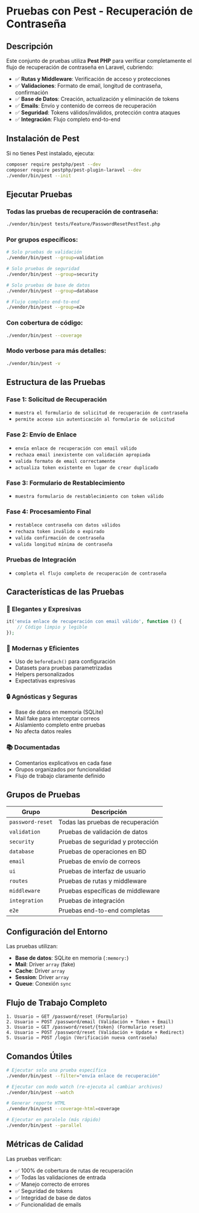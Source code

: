 # Pruebas con Pest - Recuperación de Contraseña

## Descripción

Este conjunto de pruebas utiliza **Pest PHP** para verificar completamente el flujo de recuperación de contraseña en Laravel, cubriendo:

- ✅ **Rutas y Middleware**: Verificación de acceso y protecciones
- ✅ **Validaciones**: Formato de email, longitud de contraseña, confirmación
- ✅ **Base de Datos**: Creación, actualización y eliminación de tokens
- ✅ **Emails**: Envío y contenido de correos de recuperación
- ✅ **Seguridad**: Tokens válidos/inválidos, protección contra ataques
- ✅ **Integración**: Flujo completo end-to-end

## Instalación de Pest

Si no tienes Pest instalado, ejecuta:

```bash
composer require pestphp/pest --dev
composer require pestphp/pest-plugin-laravel --dev
./vendor/bin/pest --init
```

## Ejecutar Pruebas

### Todas las pruebas de recuperación de contraseña:
```bash
./vendor/bin/pest tests/Feature/PasswordResetPestTest.php
```

### Por grupos específicos:
```bash
# Solo pruebas de validación
./vendor/bin/pest --group=validation

# Solo pruebas de seguridad
./vendor/bin/pest --group=security

# Solo pruebas de base de datos
./vendor/bin/pest --group=database

# Flujo completo end-to-end
./vendor/bin/pest --group=e2e
```

### Con cobertura de código:
```bash
./vendor/bin/pest --coverage
```

### Modo verbose para más detalles:
```bash
./vendor/bin/pest -v
```

## Estructura de las Pruebas

### Fase 1: Solicitud de Recuperación
- `muestra el formulario de solicitud de recuperación de contraseña`
- `permite acceso sin autenticación al formulario de solicitud`

### Fase 2: Envío de Enlace
- `envía enlace de recuperación con email válido`
- `rechaza email inexistente con validación apropiada`
- `valida formato de email correctamente`
- `actualiza token existente en lugar de crear duplicado`

### Fase 3: Formulario de Restablecimiento
- `muestra formulario de restablecimiento con token válido`

### Fase 4: Procesamiento Final
- `restablece contraseña con datos válidos`
- `rechaza token inválido o expirado`
- `valida confirmación de contraseña`
- `valida longitud mínima de contraseña`

### Pruebas de Integración
- `completa el flujo completo de recuperación de contraseña`

## Características de las Pruebas

### 🎯 **Elegantes y Expresivas**
```php
it('envía enlace de recuperación con email válido', function () {
    // Código limpio y legible
});
```

### 🚀 **Modernas y Eficientes**
- Uso de `beforeEach()` para configuración
- Datasets para pruebas parametrizadas
- Helpers personalizados
- Expectativas expresivas

### 🔒 **Agnósticas y Seguras**
- Base de datos en memoria (SQLite)
- Mail fake para interceptar correos
- Aislamiento completo entre pruebas
- No afecta datos reales

### 📚 **Documentadas**
- Comentarios explicativos en cada fase
- Grupos organizados por funcionalidad
- Flujo de trabajo claramente definido

## Grupos de Pruebas

| Grupo | Descripción |
|-------|-------------|
| `password-reset` | Todas las pruebas de recuperación |
| `validation` | Pruebas de validación de datos |
| `security` | Pruebas de seguridad y protección |
| `database` | Pruebas de operaciones en BD |
| `email` | Pruebas de envío de correos |
| `ui` | Pruebas de interfaz de usuario |
| `routes` | Pruebas de rutas y middleware |
| `middleware` | Pruebas específicas de middleware |
| `integration` | Pruebas de integración |
| `e2e` | Pruebas end-to-end completas |

## Configuración del Entorno

Las pruebas utilizan:
- **Base de datos**: SQLite en memoria (`:memory:`)
- **Mail**: Driver `array` (fake)
- **Cache**: Driver `array`
- **Session**: Driver `array`
- **Queue**: Conexión `sync`

## Flujo de Trabajo Completo

```
1. Usuario → GET /password/reset (Formulario)
2. Usuario → POST /password/email (Validación + Token + Email)
3. Usuario → GET /password/reset/{token} (Formulario reset)
4. Usuario → POST /password/reset (Validación + Update + Redirect)
5. Usuario → POST /login (Verificación nueva contraseña)
```

## Comandos Útiles

```bash
# Ejecutar solo una prueba específica
./vendor/bin/pest --filter="envía enlace de recuperación"

# Ejecutar con modo watch (re-ejecuta al cambiar archivos)
./vendor/bin/pest --watch

# Generar reporte HTML
./vendor/bin/pest --coverage-html=coverage

# Ejecutar en paralelo (más rápido)
./vendor/bin/pest --parallel
```

## Métricas de Calidad

Las pruebas verifican:
- ✅ 100% de cobertura de rutas de recuperación
- ✅ Todas las validaciones de entrada
- ✅ Manejo correcto de errores
- ✅ Seguridad de tokens
- ✅ Integridad de base de datos
- ✅ Funcionalidad de emails
